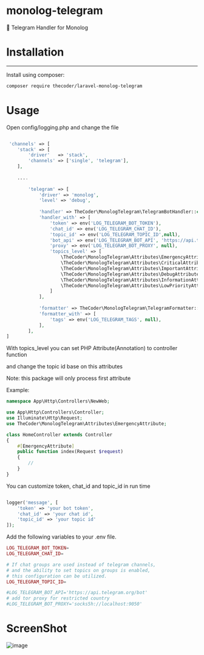 

monolog-telegram
=============

🔔 Telegram Handler for Monolog


# Installation
-----------
Install using composer:

```bash
composer require thecoder/laravel-monolog-telegram  
```

# Usage
Open config/logging.php and change the file

```php

 'channels' => [
    'stack' => [
        'driver'   => 'stack',
        'channels' => ['single', 'telegram'],
    ],
    
    ....
    
        'telegram' => [
            'driver' => 'monolog',
            'level' => 'debug',
            
            'handler' => TheCoder\MonologTelegram\TelegramBotHandler::class,
            'handler_with' => [
                'token' => env('LOG_TELEGRAM_BOT_TOKEN'),
                'chat_id' => env('LOG_TELEGRAM_CHAT_ID'),
                'topic_id' => env('LOG_TELEGRAM_TOPIC_ID',null),
                'bot_api' => env('LOG_TELEGRAM_BOT_API', 'https://api.telegram.org/bot'),
                'proxy' => env('LOG_TELEGRAM_BOT_PROXY', null),
                'topics_level' => [
                    \TheCoder\MonologTelegram\Attributes\EmergencyAttribute::class => env('LOG_TELEGRAM_EMERGENCY_ATTRIBUTE_TOPIC_ID', null),
                    \TheCoder\MonologTelegram\Attributes\CriticalAttribute::class => env('LOG_TELEGRAM_CRITICAL_ATTRIBUTE_TOPIC_ID', null),
                    \TheCoder\MonologTelegram\Attributes\ImportantAttribute::class => env('LOG_TELEGRAM_IMPORTANT_ATTRIBUTE_TOPIC_ID', null),
                    \TheCoder\MonologTelegram\Attributes\DebugAttribute::class => env('LOG_TELEGRAM_DEBUG_ATTRIBUTE_TOPIC_ID', null),
                    \TheCoder\MonologTelegram\Attributes\InformationAttribute::class => env('LOG_TELEGRAM_INFORMATION_ATTRIBUTE_TOPIC_ID', null),
                    \TheCoder\MonologTelegram\Attributes\LowPriorityAttribute::class => env('LOG_TELEGRAM_LOWPRIORITY_ATTRIBUTE_TOPIC_ID', null),
                ]
            ],
            
            'formatter' => TheCoder\MonologTelegram\TelegramFormatter::class,
            'formatter_with' => [
                'tags' => env('LOG_TELEGRAM_TAGS', null),
            ],            
        ],
]

```

With topics_level you can set PHP Attribute(Annotation) to controller function

and change the topic id base on this attributes

Note: this package will only process first attribute

Example:

```php
namespace App\Http\Controllers\NewWeb;

use App\Http\Controllers\Controller;
use Illuminate\Http\Request;
use TheCoder\MonologTelegram\Attributes\EmergencyAttribute;

class HomeController extends Controller
{
    #[EmergencyAttribute]
    public function index(Request $request)
    {
        //
    }
}
```

You can customize token, chat_id and topic_id in run time

```php

logger('message', [
    'token' => 'your bot token',
    'chat_id' => 'your chat id',
    'topic_id' => 'your topic id'
]);

```

Add the following variables to your .env file.

```php
LOG_TELEGRAM_BOT_TOKEN=
LOG_TELEGRAM_CHAT_ID=

# If chat groups are used instead of telegram channels,
# and the ability to set topics on groups is enabled,
# this configuration can be utilized.
LOG_TELEGRAM_TOPIC_ID=

#LOG_TELEGRAM_BOT_API='https://api.telegram.org/bot'
# add tor proxy for restricted country
#LOG_TELEGRAM_BOT_PROXY='socks5h://localhost:9050'
```
# ScreenShot

![image](https://user-images.githubusercontent.com/3877538/172431112-020d7a7c-f515-49bc-961a-3f63c9ff21af.png)

